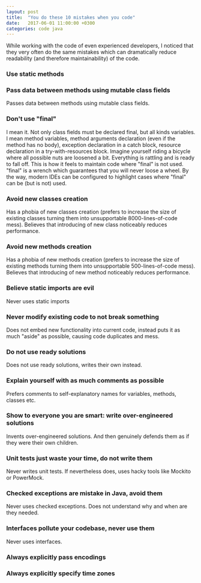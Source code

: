 ```yaml
---
layout: post
title:  "You do these 10 mistakes when you code"
date:   2017-06-01 11:00:00 +0300
categories: code java
---
```


While working with the code of even experienced developers, I noticed that they very often do the same mistakes which can dramatically reduce readability (and therefore maintainability) of the code.

### Use static methods

### Pass data between methods using mutable class fields

Passes data between methods using mutable class fields.

### Don't use "final"

I mean it. Not only class fields must be declared final, but all kinds variables. I mean method variables, method arguments declaration (even if the method has no body), exception declaration in a catch block, resource declaration in a try-with-resources block.
Imagine yourself riding a bicycle where all possible nuts are loosened a bit. Everything is rattling and is ready to fall off. This is how it feels to maintain code where "final" is not used. "final" is a wrench which guarantees that you will never loose a wheel.
By the way, modern IDEs can be configured to highlight cases where "final" can be (but is not) used.

### Avoid new classes creation

Has a phobia of new classes creation (prefers to increase the size of existing classes turning them into unsupportable 8000-lines-of-code mess). Believes that introducing of new class noticeably reduces performance.

### Avoid new methods creation

Has a phobia of new methods creation (prefers to increase the size of existing methods turning them into unsupportable 500-lines-of-code mess). Believes that introducing of new method noticeably reduces performance.

### Believe static imports are evil

Never uses static imports

### Never modify existing code to not break something

Does not embed new functionality into current code, instead puts it as much "aside" as possible, causing code duplicates and mess.

### Do not use ready solutions

Does not use ready solutions, writes their own instead.

### Explain yourself with as much comments as possible

Prefers comments to self-explanatory names for variables, methods, classes etc.

### Show to everyone you are smart: write over-engineered solutions

Invents over-engineered solutions. And then genuinely defends them as if they were their own children.

### Unit tests just waste your time, do not write them

Never writes unit tests. If nevertheless does, uses hacky tools like Mockito or PowerMock.

### Checked exceptions are mistake in Java, avoid them

Never uses checked exceptions. Does not understand why and when are they needed.

### Interfaces pollute your codebase, never use them

Never uses interfaces.

### Always explicitly pass encodings

### Always explicitly specify time zones
